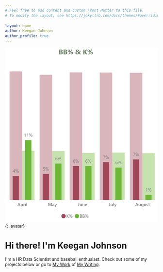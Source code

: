 ```yaml
---
# Feel free to add content and custom Front Matter to this file.
# To modify the layout, see https://jekyllrb.com/docs/themes/#overriding-theme-defaults

layout: home
author: Keegan Johnson
author_profile: true
---
```

![keegan johnson](/assets/images/chart.jpg){: .avatar}
# Hi there! I'm Keegan Johnson
I'm a HR Data Scientist and baseball enthusiast. Check out some of my projects below or go to [My Work](/mywork) of [My Writing](/mywriting).